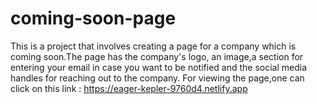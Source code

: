 # coming-soon-page
This is a project that involves creating a page for a company which is coming soon.The page has the company's logo, an image,a section for entering your email in case you want to be notified and the social media handles for reaching out to the company.
For viewing the page,one can click on this link : https://eager-kepler-9760d4.netlify.app
